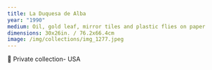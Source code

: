 ```yaml
---
title: La Duquesa de Alba
year: "1990"
medium: Oil, gold leaf, mirror tiles and plastic flies on paper
dimensions: 30x26in. / 76.2x66.4cm
image: /img/collections/img_1277.jpeg
---
```

🔴 Private collection- USA
